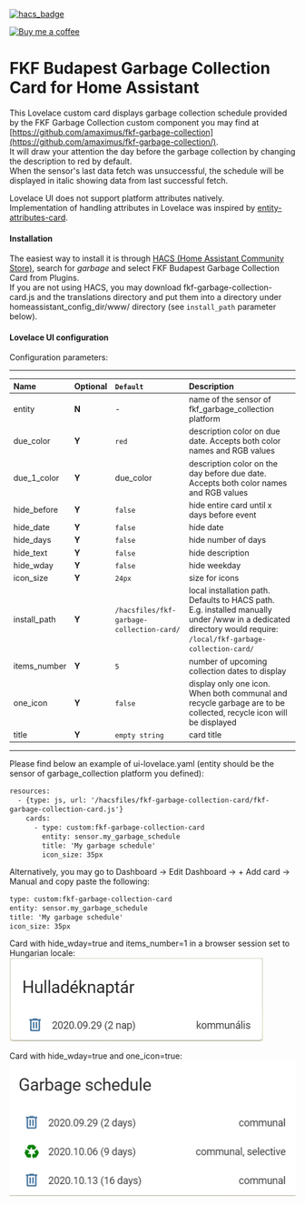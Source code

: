 [![hacs_badge](https://img.shields.io/badge/HACS-Default-orange.svg)](https://github.com/hacs/integration)

<p><a href="https://www.buymeacoffee.com/6rF5cQl" rel="nofollow" target="_blank"><img src="https://camo.githubusercontent.com/c070316e7fb193354999ef4c93df4bd8e21522fa/68747470733a2f2f696d672e736869656c64732e696f2f7374617469632f76312e7376673f6c6162656c3d4275792532306d6525323061253230636f66666565266d6573736167653d25463025394625413525413826636f6c6f723d626c61636b266c6f676f3d6275792532306d6525323061253230636f66666565266c6f676f436f6c6f723d7768697465266c6162656c436f6c6f723d366634653337" alt="Buy me a coffee" data-canonical-src="https://img.shields.io/static/v1.svg?label=Buy%20me%20a%20coffee&amp;message=%F0%9F%A5%A8&amp;color=black&amp;logo=buy%20me%20a%20coffee&amp;logoColor=white&amp;labelColor=b0c4de" style="max-width:100%;"></a></p>

# FKF Budapest Garbage Collection Card for Home Assistant

This Lovelace custom card displays garbage collection schedule provided by
the FKF Garbage Collection custom component you may find at
[https://github.com/amaximus/fkf-garbage-collection](https://github.com/amaximus/fkf-garbage-collection/).  
It will draw your attention the day before the garbage collection by changing the description to red by default.  
When the sensor's last data fetch was unsuccessful, the schedule will be displayed in italic showing data from last successful fetch.  

Lovelace UI does not support platform attributes natively.  
Implementation of handling attributes in Lovelace was inspired by [entity-attributes-card](https://github.com/custom-cards/entity-attributes-card).

#### Installation
The easiest way to install it is through [HACS (Home Assistant Community Store)](https://github.com/hacs/frontend),
search for <i>garbage</i> and select FKF Budapest Garbage Collection Card from Plugins.  
If you are not using HACS, you may download fkf-garbage-collection-card.js and the translations directory and put them into a directory under
homeassistant_config_dir/www/ directory (see `install_path` parameter below).  

#### Lovelace UI configuration
Configuration parameters:<br />

---
| Name | Optional | `Default` | Description |
| :---- | :---- | :------- | :----------- |
| entity | **N** | - | name of the sensor of fkf_garbage_collection platform|
| due_color | **Y** | `red` | description color on due date. Accepts both color names and RGB values |
| due_1_color | **Y** | due_color | description color on the day before due date. Accepts both color names and RGB values |
| hide_before | **Y** | `false` | hide entire card until x days before event |
| hide_date | **Y** | `false` | hide date |
| hide_days | **Y** | `false` | hide number of days |
| hide_text | **Y** | `false` | hide description |
| hide_wday | **Y** | `false` | hide weekday |
| icon_size | **Y** | `24px` | size for icons |
| install_path | **Y** | `/hacsfiles/fkf-garbage-collection-card/` | local installation path. Defaults to HACS path.<BR>E.g. installed manually under /www in a dedicated directory would require: `/local/fkf-garbage-collection-card/` |
| items_number | **Y** | `5` | number of upcoming collection dates to display |
| one_icon | **Y** | `false` | display only one icon. When both communal and recycle garbage are to be collected, recycle icon will be displayed |
| title | **Y** | `empty string` | card title |
---

Please find below an example of ui-lovelace.yaml (entity should be the sensor of garbage_collection platform you defined):

```
resources:
  - {type: js, url: '/hacsfiles/fkf-garbage-collection-card/fkf-garbage-collection-card.js'}
    cards:
      - type: custom:fkf-garbage-collection-card
        entity: sensor.my_garbage_schedule
        title: 'My garbage schedule'
        icon_size: 35px
```

Alternatively, you may go to Dashboard -> Edit Dashboard -> + Add card -> Manual and copy paste the following:

```
type: custom:fkf-garbage-collection-card
entity: sensor.my_garbage_schedule
title: 'My garbage schedule'
icon_size: 35px
```

Card with hide_wday=true and items_number=1 in a browser session set to Hungarian locale:<br />
![Garbage Collection card example](fkf_card1.png)

Card with hide_wday=true and one_icon=true:<br />
![Garbage Collection card example](fkf_card2.png)
